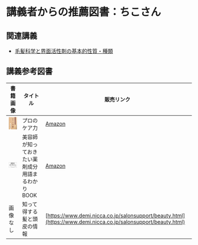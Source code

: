 # 講義者からの推薦図書：ちこさん
## 関連講義
- [毛髪科学と界面活性剤の基本的性質・種類](../text/09.html)

## 講義参考図書
|  書籍画像  |  タイトル  |  販売リンク  |
| ---- | ---- |  ----  |
|  ![プロのケア力](./image/01/01.jpg)  |  プロのケア力  |  [Amazon](https://amzn.to/2J8I9Hz)  |
|  ![美容師が知っておきたい薬剤成分用語まるわかりBOOK](./image/01/02.jpg)  |  美容師が知っておきたい薬剤成分用語まるわかりBOOK  |  [Amazon](https://amzn.to/377w9Oz)  |
|  画像なし  |  知って得する 髪と頭皮の情報  |  [https://www.demi.nicca.co.jp/salonsupport/beauty.html](https://www.demi.nicca.co.jp/salonsupport/beauty.html)  |